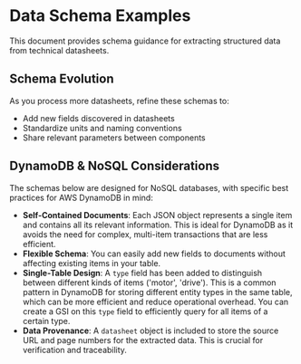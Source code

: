 # Data Schema Examples

This document provides schema guidance for extracting structured data from technical datasheets.

## Schema Evolution

As you process more datasheets, refine these schemas to:
- Add new fields discovered in datasheets
- Standardize units and naming conventions
- Share relevant parameters between components

## DynamoDB & NoSQL Considerations

The schemas below are designed for NoSQL databases, with specific best practices for AWS DynamoDB in mind:

- **Self-Contained Documents**: Each JSON object represents a single item and contains all its relevant information. This is ideal for DynamoDB as it avoids the need for complex, multi-item transactions that are less efficient.
- **Flexible Schema**: You can easily add new fields to documents without affecting existing items in your table.
- **Single-Table Design**: A `type` field has been added to distinguish between different kinds of items ('motor', 'drive'). This is a common pattern in DynamoDB for storing different entity types in the same table, which can be more efficient and reduce operational overhead. You can create a GSI on this `type` field to efficiently query for all items of a certain type.
- **Data Provenance**: A `datasheet` object is included to store the source URL and page numbers for the extracted data. This is crucial for verification and traceability.
